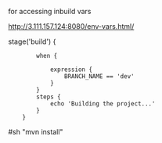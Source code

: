 for accessing inbuild vars

http://3.111.157.124:8080/env-vars.html/

 stage('build') {

            when {

                expression {
                    BRANCH_NAME == 'dev'
                }
            }
            steps {
                echo 'Building the project...'
            }
        }


#sh "mvn install"
